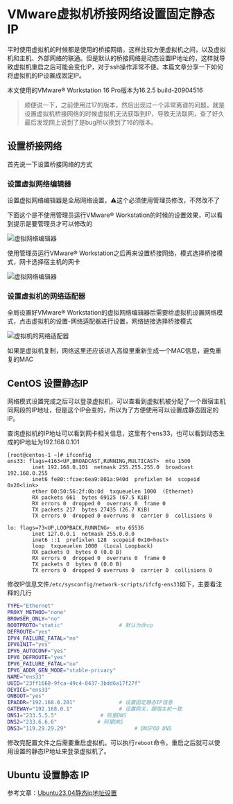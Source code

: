 # VMware虚拟机桥接网络设置固定静态IP

平时使用虚拟机的时候都是使用的桥接网络，这样比较方便虚拟机之间，以及虚拟机和主机、外部网络的联通。但是默认的桥接网络是动态设置IP地址的，这样就导致虚拟机重启之后可能会变化IP，对于ssh操作非常不便。本篇文章分享一下如何将虚拟机的IP设置成固定IP。

本文使用的VMware® Workstation 16 Pro版本为16.2.5 build-20904516

> 顺便说一下，之前使用过17的版本，然后出现过一个非常离谱的问题，就是设置虚拟机桥接网络的时候虚拟机无法获取到IP，导致无法联网，查了好久最后发现网上说到了是bug所以换到了16的版本。

## 设置桥接网络

首先说一下设置桥接网络的方式

### 设置虚拟网络编辑器

设置虚拟网络编辑器是全局网络设置，⚠️这个必须使用管理员修改，不然改不了

下面这个是不使用管理员运行VMware® Workstation的时候的设置效果，可以看到提示是要管理员才可以修改的

![虚拟网络编辑器](https://tendcode.com/cdn/article/2307/vmware-net-1.png "虚拟网络编辑器")

使用管理员运行VMware® Workstation之后再来设置桥接网络，模式选择桥接模式，网卡选择宿主机的网卡

![虚拟网络编辑器](https://tendcode.com/cdn/article/2307/vmware-net-2.png "虚拟网络编辑器")

### 设置虚拟机的网络适配器

全局设置好VMware® Workstation的虚拟网络编辑器后需要给虚拟机设置网络模式，点击虚拟机的设置-网络适配器进行设置，网络链接选择桥接模式

![虚拟机的网络适配器](https://tendcode.com/cdn/article/2307/vmware-host-net.png "虚拟机的网络适配器")

如果是虚拟机复制，网络这里还应该进入高级里重新生成一个MAC信息，避免重复的MAC

## CentOS 设置静态IP

网络模式设置完成之后可以登录虚拟机，可以查看到虚拟机被分配了一个跟宿主机同网段的IP地址，但是这个IP会变的，所以为了方便使用可以设置成静态固定的IP。

查询虚拟机的IP地址可以看到网卡相关信息，这里有个ens33，也可以看到动态生成的IP地址为192.168.0.101

```shell
[root@centos-1 ~]# ifconfig
ens33: flags=4163<UP,BROADCAST,RUNNING,MULTICAST>  mtu 1500
        inet 192.168.0.101  netmask 255.255.255.0  broadcast 192.168.0.255
        inet6 fe80::fcae:6ea9:801a:940d  prefixlen 64  scopeid 0x20<link>
        ether 00:50:56:2f:0b:0d  txqueuelen 1000  (Ethernet)
        RX packets 661  bytes 69125 (67.5 KiB)
        RX errors 0  dropped 0  overruns 0  frame 0
        TX packets 217  bytes 27435 (26.7 KiB)
        TX errors 0  dropped 0 overruns 0  carrier 0  collisions 0

lo: flags=73<UP,LOOPBACK,RUNNING>  mtu 65536
        inet 127.0.0.1  netmask 255.0.0.0
        inet6 ::1  prefixlen 128  scopeid 0x10<host>
        loop  txqueuelen 1000  (Local Loopback)
        RX packets 0  bytes 0 (0.0 B)
        RX errors 0  dropped 0  overruns 0  frame 0
        TX packets 0  bytes 0 (0.0 B)
        TX errors 0  dropped 0 overruns 0  carrier 0  collisions 0
```

修改IP信息文件`/etc/sysconfig/network-scripts/ifcfg-ens33`如下，主要看注释的几行

```bash
TYPE="Ethernet"
PROXY_METHOD="none"
BROWSER_ONLY="no"
BOOTPROTO="static"                  # 默认为dhcp
DEFROUTE="yes"
IPV4_FAILURE_FATAL="no"
IPV6INIT="yes"
IPV6_AUTOCONF="yes"
IPV6_DEFROUTE="yes"
IPV6_FAILURE_FATAL="no"
IPV6_ADDR_GEN_MODE="stable-privacy"
NAME="ens33"
UUID="23ff1668-9fca-49c4-8437-3bdd6a17f27f"
DEVICE="ens33"
ONBOOT="yes"
IPADDR="192.168.0.201"              # 设置固定静态IP信息
GATEWAY="192.168.0.1"               # 设置网关，跟宿主机一致
DNS1="233.5.5.5"              # 阿里DNS
DNS2="233.6.6.6"             # 阿里DNS
DNS3="119.29.29.29"                      # DNSPOD DNS
```

修改完配置文件之后需要重启虚拟机，可以执行`reboot`命令，重启之后就可以使用设置的静态IP地址来登录虚拟机了。

## Ubuntu 设置静态 IP

参考文章：[Ubuntu23.04静态ip地址设置](https://blog.csdn.net/ethnicitybeta/article/details/131636666)